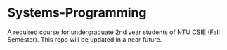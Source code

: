 # Systems-Programming
A required course for undergraduate 2nd year students of NTU CSIE (Fall Semester). This repo will be updated in a near future.
